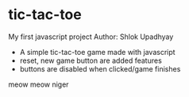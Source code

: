 # tic-tac-toe
My first javascript project
Author: Shlok Upadhyay

- A simple tic-tac-toe game made with javascript
- reset, new game button are added features
- buttons are disabled when clicked/game finishes

meow meow niger
